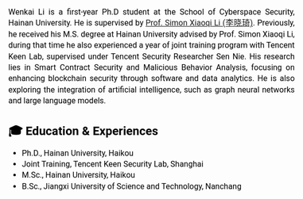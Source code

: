 <style>
  /* 引入Google Fonts中的Roboto字体 */
  @import url('https://fonts.googleapis.com/css2?family=Roboto:wght@400;700&display=swap');

  body {
    font-family: 'Roboto', sans-serif; /* 使用Roboto字体 */
    font-size: 16px; /* 设置字体大小 */
    line-height: 1.4; /* 设置行高 */
    text-align: justify; /* 段落两端对齐 */
    margin: 10px; /* 设置外边距 */
    color: #000; /* 设置字体颜色 */
  }

  h1, h2, h3 {
    font-family: 'Roboto', sans-serif; /* 统一标题字体 */
    color: #000; /* 设置标题颜色 */
  }

  h1 {
    font-size: 2em; /* 主标题字体大小 */
    margin-bottom: 10px; /* 标题下方间距 */
  }

  h2 {
    font-size: 1.5em; /* 副标题字体大小 */
    margin-bottom: 8px; /* 副标题下方间距 */
  }

  h3 {
    font-size: 1em; /* 小标题字体大小 */
    margin-bottom: 3px; /* 小标题下方间距 */
  }

  p {
    margin-bottom: 5px; 
  }

  .publication {
    margin-bottom: 8px; 
  }
  
  .publications {
    list-style-type: disc; /* 设置列表标记为圆点 */
    padding-left: 20px;    /* 设置左侧内边距 */
}
  
.publications h3 {
    margin: 0; /* 去掉标题的默认外边距 */
}
.publications p {
    margin: 5px 0; /* 设置段落的上下外边距 */
}
  .publication p {
    font-size: 16px; /* 设置字体大小 */
    margin-bottom: 3px; /* 减少作者和出版期刊之间的间距 */
  }
</style>


Wenkai Li is a first-year Ph.D student at the School of Cyberspace Security, Hainan University. He is supervised by [Prof. Simon Xiaoqi Li (李晓琦)](https://csxqli.github.io/). Previously, he received his M.S. degree at Hainan University advised by Prof. Simon Xiaoqi Li, during that time he also experienced a year of joint training program with Tencent Keen Lab, supervised under Tencent Security Researcher Sen Nie. His research lies in Smart Contract Security and Malicious Behavior Analysis, focusing on enhancing blockchain security through software and data analytics. He is also exploring the integration of artificial intelligence, such as graph neural networks and large language models.


## 🎓 Education & Experiences
- Ph.D., Hainan University, Haikou
- Joint Training, Tencent Keen Security Lab, Shanghai
- M.Sc., Hainan University, Haikou
- B.Sc., Jiangxi University of Science and Technology, Nanchang


